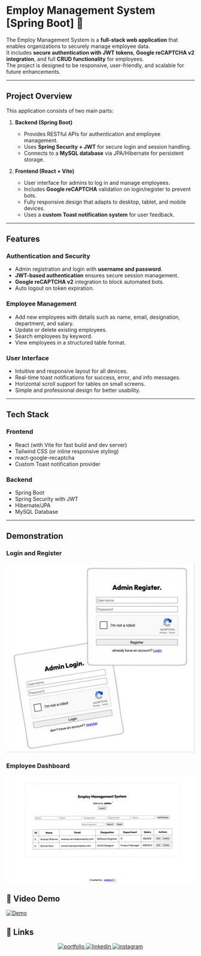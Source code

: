 # Employ Management System [Spring Boot] 🌱

 
The Employ Management System is a **full-stack web application** that enables organizations to securely manage employee data.  
It includes **secure authentication with JWT tokens**, **Google reCAPTCHA v2 integration**, and full **CRUD functionality** for employees.  
The project is designed to be responsive, user-friendly, and scalable for future enhancements.

---

## Project Overview

This application consists of two main parts:

1. **Backend (Spring Boot)**
   - Provides RESTful APIs for authentication and employee management.
   - Uses **Spring Security + JWT** for secure login and session handling.
   - Connects to a **MySQL database** via JPA/Hibernate for persistent storage.

2. **Frontend (React + Vite)**
   - User interface for admins to log in and manage employees.
   - Includes **Google reCAPTCHA** validation on login/register to prevent bots.
   - Fully responsive design that adapts to desktop, tablet, and mobile devices.
   - Uses a **custom Toast notification system** for user feedback.

---

## Features

### Authentication and Security
- Admin registration and login with **username and password**.
- **JWT-based authentication** ensures secure session management.
- **Google reCAPTCHA v2** integration to block automated bots.
- Auto logout on token expiration.

### Employee Management
- Add new employees with details such as name, email, designation, department, and salary.
- Update or delete existing employees.
- Search employees by keyword.
- View employees in a structured table format.

### User Interface
- Intuitive and responsive layout for all devices.
- Real-time toast notifications for success, error, and info messages.
- Horizontal scroll support for tables on small screens.
- Simple and professional design for better usability.

---

## Tech Stack

### Frontend
- React (with Vite for fast build and dev server)
- Tailwind CSS (or inline responsive styling)
- react-google-recaptcha
- Custom Toast notification provider

### Backend
- Spring Boot
- Spring Security with JWT
- Hibernate/JPA
- MySQL Database

---
## Demonstration

### Login and Register
![Login Page](https://raw.githubusercontent.com/debapriyo007/EMS-using-java/refs/heads/main/frontend-using-react/src/assets/demo-sc/Login_And_Register.jpg)

### Employee Dashboard
![Dashboard](https://raw.githubusercontent.com/debapriyo007/EMS-using-java/refs/heads/main/frontend-using-react/src/assets/demo-sc/Dashboard.jpg)


## 🎥 Video Demo

[![Demo]()](https://youtu.be/rP7KPlEwFPo)







## 🔗 Links
<p align="center">
  <a href="https://katherineoelsner.com/">
    <img src="https://img.shields.io/badge/my_portfolio-000?style=for-the-badge&logo=ko-fi&logoColor=white" alt="portfolio"/>
  </a>
  <a href="https://www.linkedin.com/">
    <img src="https://img.shields.io/badge/linkedin-0A66C2?style=for-the-badge&logo=linkedin&logoColor=white" alt="linkedin"/>
  </a>
  <a href="https://instagram.com/">
    <img src="https://img.shields.io/badge/instagram-E4405F?style=for-the-badge&logo=instagram&logoColor=white" alt="instagram"/>
  </a>
</p>





